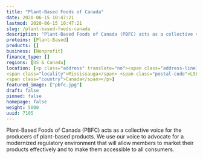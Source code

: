 ```yaml
---
title: "Plant-Based Foods of Canada"
date: 2020-06-15 10:47:21
lastmod: 2020-06-15 10:47:21
slug: /plant-based-foods-canada
description: "Plant-Based Foods of Canada (PBFC) acts as a collective voice for the producers of plant-based products. We use our voice to advocate for a modernized regulatory environment that will allow members to market their products effectively and to make them accessible to all consumers."
proteins: [Plant-Based]
products: []
business: [Nonprofit]
finance_type: []
regions: [US & Canada]
location: [<p class="address" translate="no"><span class="address-line1">Duke of York Boulevard</span><br>
<span class="locality">Mississauga</span> <span class="postal-code">L5B 3C9</span><br>
<span class="country">Canada</span></p>]
featured_image: ["pbfc.jpg"]
draft: false
pinned: false
homepage: false
weight: 5000
uuid: 7105
---
```

<p>Plant-Based Foods of Canada (PBFC) acts as a collective voice for the producers of plant-based products. We use our voice to advocate for a modernized regulatory environment that will allow members to market their products effectively and to make them accessible to all consumers.</p>
